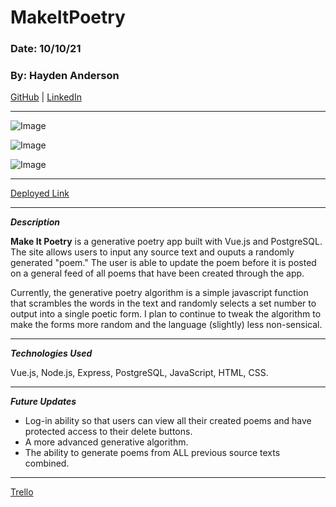 # MakeItPoetry

### Date: 10/10/21

### By: Hayden Anderson

[GitHub](https://github.com/hayden707) | [LinkedIn](https://www.linkedin.com/in/hayden-anderson-909/)

---

![Image](https://i.imgur.com/zmlEA72.png)

![Image](https://i.imgur.com/QLQURS3.png)

![Image](https://i.imgur.com/DCxstDq.png)

---

[Deployed Link](https://makeitpoetry.herokuapp.com)

---

**_Description_**

**Make It Poetry** is a generative poetry app built with Vue.js and PostgreSQL. The site allows users to input any source text and ouputs a randomly generated "poem." The user is able to update the poem before it is posted on a general feed of all poems that have been created through the app.  

Currently, the generative poetry algorithm is a simple javascript function that scrambles the words in the text and randomly selects a set number to output into a single poetic form. I plan to continue to tweak the algorithm to make the forms more random and the language (slightly) less non-sensical.

---

**_Technologies Used_**

Vue.js, Node.js, Express, PostgreSQL, JavaScript, HTML, CSS.

---

**_Future Updates_**

- Log-in ability so that users can view all their created poems and have protected access to their delete buttons.
- A more advanced generative algorithm.
- The ability to generate poems from ALL previous source texts combined.

---
[Trello](https://trello.com/b/LK8xHcMa/makeitpoetry)
